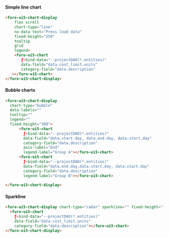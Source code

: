 #### Simple line chart

<script type="module" src="/init.js"></script>
<furo-demo-snippet style="height: 360px">
<template>
<furo-vertical-flex>
<div><furo-ui5-button @-click="--btnListClicked" ƒ-hide="--btnListClicked"> load data</furo-ui5-button>
<furo-ui5-button hidden ƒ-show="--btnListClicked" @-click="--changeDataClicked"> change  data</furo-ui5-button>
</div>
<furo-ui5-chart-display
    flex scroll
    chart-type="line"
    title-align="center"
    no-data-text="Press load data"
    fixed-height="250"
    tooltip
    grid
    legend
  >
    <furo-ui5-chart
       ƒ-bind-data="--projectDAO(*.entities)"
       data-field="data.cost_limit.units"
       category-field="data.description"
   ></furo-ui5-chart>
  </furo-ui5-chart-display>
</furo-vertical-flex>
<furo-deep-link
  ƒ-trigger="--btnListClicked"
  service="ProjectService"
  @-hts-out="--hts"
></furo-deep-link>
<furo-collection-agent
  service="ProjectService"
  ƒ-hts-in="--hts"
  ƒ-list="--changeDataClicked"
  list-on-hts-in
  @-response="--collectionResponse"
>
</furo-collection-agent>
<furo-data-object
  type="project.ProjectCollection"
  ƒ-inject-raw="--collectionResponse"
  @-object-ready="--projectDAO"
></furo-data-object>
</template>
</furo-demo-snippet>

```html
<furo-ui5-chart-display
    flex scroll
    chart-type="line"
    no-data-text="Press load data"
    fixed-height="250"
    tooltip
    grid
    legend>
    <furo-ui5-chart
       ƒ-bind-data="--projectDAO(*.entities)"
       data-field="data.cost_limit.units"
       category-field="data.description"
   ></furo-ui5-chart>
</furo-ui5-chart-display>
```


#### Bubble charts

<script type="module" src="/init.js"></script>
<furo-demo-snippet style="height: 430px">
<template>
<furo-vertical-flex>
<div><furo-ui5-button @-click="--btnListClicked" ƒ-hide="--btnListClicked"> load data</furo-ui5-button>
<furo-ui5-button hidden ƒ-show="--btnListClicked" @-click="--changeDataClicked"> change  data</furo-ui5-button>
</div>
    <furo-ui5-chart-display flex scroll chart-type="bubble" data-labels="" tooltip=""  legend="" fixed-height="300">
      <furo-ui5-chart ƒ-bind-data="--projectDAO(*.entities)" data-field="data.start.day, data.end.day, data.start.day" category-field="data.description" axis-label="End" legend-label="Group A"></furo-ui5-chart>
      <furo-ui5-chart ƒ-bind-data="--projectDAO(*.entities)" data-field="data.end.day,data.start.day, data.start.day" category-field="data.description" legend-label="Group B"></furo-ui5-chart>
    </furo-ui5-chart-display>
</furo-vertical-flex>
<furo-deep-link
  ƒ-trigger="--btnListClicked"
  service="ProjectService"
  @-hts-out="--hts"
></furo-deep-link>
<furo-collection-agent
  service="ProjectService"
  ƒ-hts-in="--hts"
  ƒ-list="--changeDataClicked"
  list-on-hts-in
  @-response="--collectionResponse"
>
</furo-collection-agent>
<furo-data-object
  type="project.ProjectCollection"
  ƒ-inject-raw="--collectionResponse"
  @-object-ready="--projectDAO"
></furo-data-object>
</template>
</furo-demo-snippet>

```html
<furo-ui5-chart-display 
  chart-type="bubble" 
  data-labels="" 
  tooltip=""  
  legend="" 
  fixed-height="300">   
      <furo-ui5-chart 
        ƒ-bind-data="--projectDAO(*.entities)" 
        data-field="data.start.day, data.end.day, data.start.day" 
        category-field="data.description" 
        axis-label="End" 
        legend-label="Group A"></furo-ui5-chart>
      <furo-ui5-chart 
        ƒ-bind-data="--projectDAO(*.entities)" 
        data-field="data.end.day,data.start.day, data.start.day" 
        category-field="data.description" 
        legend-label="Group B"></furo-ui5-chart>
    
</furo-ui5-chart-display>
```


#### Sparkline

<script type="module" src="/init.js"></script>
<furo-demo-snippet style="height: 430px">
<template>
<furo-vertical-flex>
<div><furo-ui5-button @-click="--btnListClicked" ƒ-hide="--btnListClicked"> load data</furo-ui5-button>
<furo-ui5-button hidden ƒ-show="--btnListClicked" @-click="--changeDataClicked"> change  data</furo-ui5-button>
</div>
<div flex scroll>
<style>furo-ui5-chart-display{width: 145px; float: left; margin: 8px; box-sizing: border-box}</style>
<furo-ui5-chart-display chart-type="radar" sparkline="" fixed-height="145">
  <furo-ui5-chart ƒ-bind-data="--projectDAO(*.entities)" data-field="data.cost_limit.units"
                  category-field="data.description"></furo-ui5-chart>
</furo-ui5-chart-display>
<furo-ui5-chart-display chart-type="line" fixed-height="145" sparkline="">
  <furo-ui5-chart ƒ-bind-data="--projectDAO(*.entities)" data-field="data.cost_limit.units"
                  category-field="data.description"></furo-ui5-chart>
</furo-ui5-chart-display>
<furo-ui5-chart-display chart-type="radialBar" fixed-height="145" sparkline="">
  <furo-ui5-chart ƒ-bind-data="--projectDAO(*.entities)" chart-stroke-width="6" data-field="data.end.day"
                  category-field="data.description"></furo-ui5-chart>
</furo-ui5-chart-display>
<furo-ui5-chart-display chart-type="bar" fixed-height="145" plot-horizontal="" sparkline="">
  <furo-ui5-chart ƒ-bind-data="--projectDAO(*.entities)" data-field="data.cost_limit.units"
                  category-field="data.description"></furo-ui5-chart>
</furo-ui5-chart-display>
<furo-ui5-chart-display chart-type="pie" tooltip="" fixed-height="145" sparkline="">
  <furo-ui5-chart ƒ-bind-data="--projectDAO(*.entities)" data-field="data.cost_limit.units"
                  category-field="data.description"></furo-ui5-chart>
</furo-ui5-chart-display>
<furo-ui5-chart-display chart-type="donut" tooltip="" fixed-height="145" sparkline="">
  <furo-ui5-chart ƒ-bind-data="--projectDAO(*.entities)" data-field="data.cost_limit.units"
                  category-field="data.description"></furo-ui5-chart>
</furo-ui5-chart-display>
<furo-ui5-chart-display chart-type="bar" fixed-height="145" sparkline="">
  <furo-ui5-chart ƒ-bind-data="--projectDAO(*.entities)" data-field="data.cost_limit.units"
                  category-field="data.description" legend-label="Cost"></furo-ui5-chart>
  <furo-ui5-chart ƒ-bind-data="--projectDAO(*.entities)" data-field="data.cost_limit.units"
                  category-field="data.description" legend-label="Secondary"></furo-ui5-chart>
</furo-ui5-chart-display>
</div> 
</furo-vertical-flex>
<furo-deep-link
  ƒ-trigger="--btnListClicked"
  service="ProjectService"
  @-hts-out="--hts"
></furo-deep-link>
<furo-collection-agent
  service="ProjectService"
  ƒ-hts-in="--hts"
  ƒ-list="--changeDataClicked"
  list-on-hts-in
  @-response="--collectionResponse"
>
</furo-collection-agent>
<furo-data-object
  type="project.ProjectCollection"
  ƒ-inject-raw="--collectionResponse"
  @-object-ready="--projectDAO"
></furo-data-object>
</template>
</furo-demo-snippet>


```html
<furo-ui5-chart-display chart-type="radar" sparkline="" fixed-height="145">
  <furo-ui5-chart 
    ƒ-bind-data="--projectDAO(*.entities)" 
    data-field="data.cost_limit.units"
    category-field="data.description"></furo-ui5-chart>
</furo-ui5-chart-display>
```
